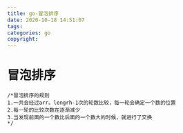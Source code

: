 ```yaml
---
title: go-冒泡排序
date: 2020-10-18 14:51:07
tags:
categories: go 
copyright:
---
```


# 冒泡排序

```*
/*冒泡排序的规则
1.一共会经过arr。lengrh-1次的轮数比较，每一轮会确定一个数的位置
2.每一轮的比较次数在逐渐减少
3.当发现前面的一个数比后面的一个数大的时候，就进行了交换
*/
```

